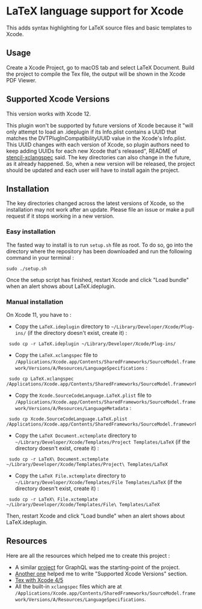 # LaTeX language support for Xcode

This adds syntax highlighting for LaTeX source files and basic templates to Xcode.

## Usage

Create a Xcode Project, go to macOS tab and select LaTeX Document. Build the project to compile the Tex file, the output will be shown in the Xcode PDF Viewer.

## Supported Xcode Versions

This version works with Xcode 12.

This plugin won't be supported by future versions of Xcode because it "will only attempt to load an .ideplugin if its Info.plist contains a UUID that matches the DVTPlugInCompatibilityUUID value in the Xcode's Info.plist. This UUID changes with each version of Xcode, so plugin authors need to keep adding UUIDs for each new Xcode that's released", README of [stencil-xclangspec](https://github.com/RobotsAndPencils/stencil-xclangspec) said. The key directories can also change in the future, as it already happened. So, when a new version will be released, the project should be updated and each user will have to install again the project.

## Installation

The key directories changed across the latest versions of Xcode, so the installation may not work after an update. Please file an issue or make a pull request if it stops working in a new version.

### Easy installation

The fasted way to install is to run `setup.sh` file as root. To do so, go into the directory where the repository has been downloaded and run the following command in your terminal :

```
sudo ./setup.sh
```

Once the setup script has finished, restart Xcode and click "Load bundle" when an alert shows about LaTeX.ideplugin.

### Manual installation

On Xcode 11, you have to :

- Copy the `LaTeX.ideplugin` directory to `~/Library/Developer/Xcode/Plug-ins/` (if the directory doesn't exist, create it) :
```
 sudo cp -r LaTeX.ideplugin ~/Library/Developer/Xcode/Plug-ins/
```

- Copy the `LaTeX.xclangspec` file to `/Applications/Xcode.app/Contents/SharedFrameworks/SourceModel.framework/Versions/A/Resources/LanguageSpecifications` :
```
 sudo cp LaTeX.xclangspec /Applications/Xcode.app/Contents/SharedFrameworks/SourceModel.framework/Versions/A/Resources/LanguageSpecifications
```

- Copy the `Xcode.SourceCodeLanguage.LaTeX.plist` file to `/Applications/Xcode.app/Contents/SharedFrameworks/SourceModel.framework/Versions/A/Resources/LanguageMetadata` :
```
 sudo cp Xcode.SourceCodeLanguage.LaTeX.plist /Applications/Xcode.app/Contents/SharedFrameworks/SourceModel.framework/Versions/A/Resources/LanguageMetadata
```

- Copy the `LaTeX Document.xctemplate` directory to `~/Library/Developer/Xcode/Templates/Project Templates/LaTeX`  (if the directory doesn't exist, create it) :
```
 sudo cp -r LaTeX\ Document.xctemplate ~/Library/Developer/Xcode/Templates/Project\ Templates/LaTeX
```

- Copy the `LaTeX File.xctemplate` directory to `~/Library/Developer/Xcode/Templates/File Templates/LaTeX`  (if the directory doesn't exist, create it) :
```
 sudo cp -r LaTeX\ File.xctemplate ~/Library/Developer/Xcode/Templates/File\ Templates/LaTeX
```

Then, restart Xcode and click "Load bundle" when an alert shows about LaTeX.ideplugin.

## Resources

Here are all the resources which helped me to create this project :

- A similar [project](https://github.com/apollographql/xcode-graphql) for GraphQL was the starting-point of the project.
- [Another one](https://github.com/RobotsAndPencils/stencil-xclangspec) helped me to write "Supported Xcode Versions" section.
- [Tex with Xcode 4/5](http://math.huji.ac.il/~piz/Site/TeX%20%26%20XCode%205.html)
- All the built-in `xclangspec` files which are at `/Applications/Xcode.app/Contents/SharedFrameworks/SourceModel.framework/Versions/A/Resources/LanguageSpecifications`.
